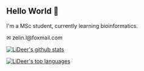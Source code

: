 ## Hello World 🎈
<p>I'm a MSc student, currently learning bioinformatics.</p>
<p>✉ zelin.l@foxmail.com</p>
<p><a href="https://github.com/anuraghazra/github-readme-stats"><img src="https://github-readme-stats.vercel.app/api?username=lzlniu&show_icons=true&theme=default&include_all_commits=true&count_private=true&hide=stars,contribs&custom_title=Stats" alt="LiDeer's github stats"/></a></p>
<p><a href="https://github.com/anuraghazra/github-readme-stats"><img src="https://github-readme-stats.vercel.app/api/top-langs/?username=lzlniu&layout=compact&langs_count=10&card_width=446" alt="LiDeer's top languages"/></a></p>

<!--
**lzlniu/lzlniu** is a ✨ _special_ ✨ repository because its `README.md` (this file) appears on your GitHub profile.

Here are some ideas to get you started:

- 🔭 I’m currently working on ...
- 🌱 I’m currently learning ...
- 👯 I’m looking to collaborate on ...
- 🤔 I’m looking for help with ...
- 💬 Ask me about ...
- 📫 How to reach me: ...
- 😄 Pronouns: ...
- ⚡ Fun fact: ...
-->
